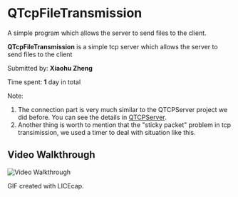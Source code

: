 # QTcpFileTransmission
A simple program which allows the server to send files to the client.

**QTcpFileTransmission** is a simple tcp server which allows the server to send files to the client

Submitted by: **Xiaohu Zheng**

Time spent: **1** day in total

Note:
1. The connection part is very much similar to the QTCPServer project we did before. You can see the details in [QTCPServer](https://github.com/ZhengXiaohu98/QTcpServer).
2. Another thing is worth to mention that the "sticky packet" problem in tcp transimission, we used a timer to deal with situation like this.

## Video Walkthrough
<img src='https://github.com/ZhengXiaohu98/QTcpFileTransmission/blob/main/gifDemo.gif' title='Video Walkthrough' width='' alt='Video Walkthrough' />

GIF created with LICEcap.
